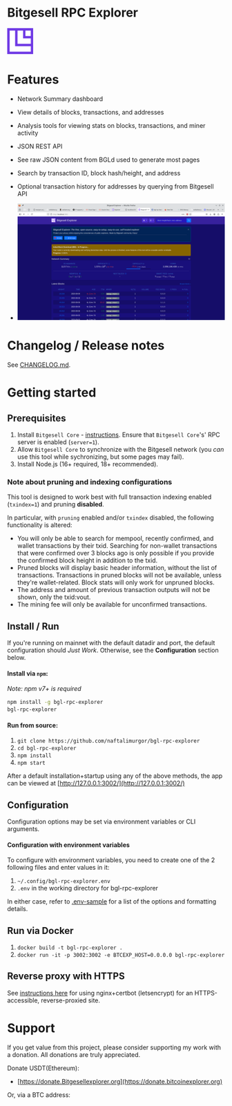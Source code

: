# Bitgesell RPC Explorer

<img src="Icon.png" style="height: 60px;" />

# Features

* Network Summary dashboard
* View details of blocks, transactions, and addresses
* Analysis tools for viewing stats on blocks, transactions, and miner activity
* JSON REST API
* See raw JSON content from BGLd used to generate most pages
* Search by transaction ID, block hash/height, and address
* Optional transaction history for addresses by querying from Bitgesell API

* ![homepage](./public/img/preview.png)

# Changelog / Release notes

See [CHANGELOG.md](/CHANGELOG.md).


# Getting started

## Prerequisites

1. Install `Bitgesell Core` - [instructions](https://docs.bitgesell.org). Ensure that `Bitgesell Core`'s' RPC server is enabled (`server=1`).
2. Allow `Bitgesell Core` to synchronize with the Bitgesell network (you *can* use this tool while sychronizing, but some pages may fail).
3. Install Node.js (16+ required, 18+ recommended).

### Note about pruning and indexing configurations

This tool is designed to work best with full transaction indexing enabled (`txindex=1`) and pruning **disabled**. 

In particular, with `pruning` enabled and/or `txindex` disabled, the following functionality is altered:

* You will only be able to search for mempool, recently confirmed, and wallet transactions by their txid. Searching for non-wallet transactions that were confirmed over 3 blocks ago is only possible if you provide the confirmed block height in addition to the txid.
* Pruned blocks will display basic header information, without the list of transactions. Transactions in pruned blocks will not be available, unless they're wallet-related. Block stats will only work for unpruned blocks.
* The address and amount of previous transaction outputs will not be shown, only the txid:vout.
* The mining fee will only be available for unconfirmed transactions.


## Install / Run

If you're running on mainnet with the default datadir and port, the default configuration should *Just Work*. Otherwise, see the **Configuration** section below.

#### Install via `npm`:

*Note: npm v7+ is required*

```bash
npm install -g bgl-rpc-explorer
bgl-rpc-explorer
```

#### Run from source:

1. `git clone https://github.com/naftalimurgor/bgl-rpc-explorer`
2. `cd bgl-rpc-explorer`
3. `npm install`
4. `npm start`


After a default installation+startup using any of the above methods, the app can be viewed at [http://127.0.0.1:3002/](http://127.0.0.1:3002/)


## Configuration

Configuration options may be set via environment variables or CLI arguments.

#### Configuration with environment variables

To configure with environment variables, you need to create one of the 2 following files and enter values in it:

1. `~/.config/bgl-rpc-explorer.env`
2. `.env` in the working directory for bgl-rpc-explorer

In either case, refer to [.env-sample](.env-sample) for a list of the options and formatting details.

## Run via Docker

1. `docker build -t bgl-rpc-explorer .`
2. `docker run -it -p 3002:3002 -e BTCEXP_HOST=0.0.0.0 bgl-rpc-explorer`


## Reverse proxy with HTTPS

See [instructions here](docs/nginx-reverse-proxy.md) for using nginx+certbot (letsencrypt) for an HTTPS-accessible, reverse-proxied site.


# Support

If you get value from this project, please consider supporting my work with a donation. All donations are truly appreciated.

Donate USDT(Ethereum):

* [https://donate.Bitgesellexplorer.org](https://donate.bitcoinexplorer.org)

Or, via a BTC address:



